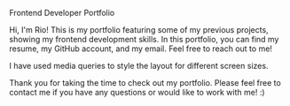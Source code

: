 Frontend Developer Portfolio

Hi, I'm Rio! This is my portfolio featuring some of my previous projects, showing my frontend development skills.
In this portfolio, you can find my resume, my GitHub account, and my email. Feel free to reach out to me!

I have used media queries to style the layout for different screen sizes. 

Thank you for taking the time to check out my portfolio. Please feel free to contact me if you have any questions or would like to work with me! :)
